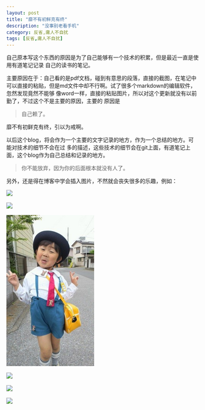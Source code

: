 ```yaml
---
layout: post
title: "靡不有初鲜克有终"
description: "没事别老看手机"
category: 反省,庸人不自扰
tags: [反省,庸人不自扰]
---
```

自己原本写这个东西的原因是为了自己能够有一个技术的积累，但是最近一直是使用有道笔记记录
自己的读书的笔记。     

主要原因在于：自己看的是pdf文档，碰到有意思的段落，直接的截图，在笔记中
可以直接的粘贴，但是md文件中却不行啊。试了很多个markdown的编辑软件，忽然发现竟然不能够
像word一样，直接的粘贴图片，所以对这个更新就没有以前勤了，不过这个不是主要的原因，主要的
原因是

>自己赖了。

靡不有初鲜克有终，引以为戒啊。

以后这个blog，将会作为一个主要的文字记录的地方，作为一个总结的地方。可能对技术的细节不会在过
多的描述，这些技术的细节会在git上面，有道笔记上面，这个blog作为自己总结和记录的地方。

>你不能放弃，因为你的后面根本就没有人了。

另外，还是得在博客中学会插入图片，不然就会丧失很多的乐趣，例如：    

![](file:///../../_site/media/pic2014/0201-5.png)

![](../../_site/media/pic2014/0201-5.png)

![](./4a02712cf60693d124863eba26714b8b_b.jpg)


![](file:///./4a02712cf60693d124863eba26714b8b_b.jpg)

![](file:///4a02712cf60693d124863eba26714b8b_b.jpg)

![](file:///G:/gitProject/flyBread.github.io/_posts/心灵鸡汤/4a02712cf60693d124863eba26714b8b_b.jpg)